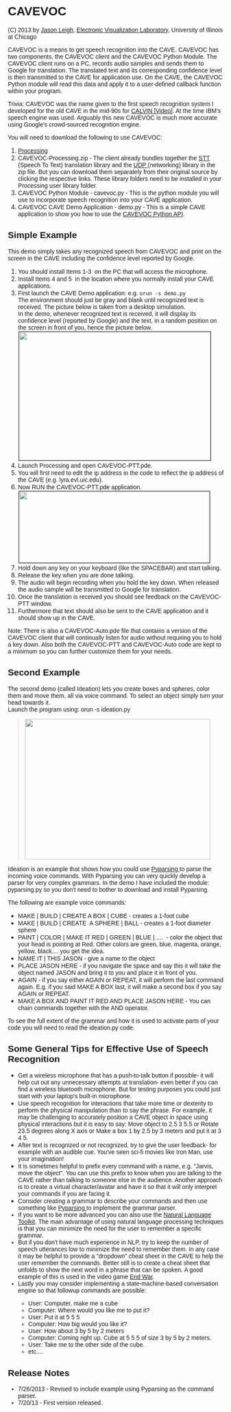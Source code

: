 <h1><font face="Helvetica, Arial, sans-serif">CAVEVOC</font></h1>
<font face="Helvetica, Arial, sans-serif"> (C) 2013 by <a
    href="http://jasonleigh.me">Jason Leigh</a>, <a
    href="http://www.evl.uic.edu">Electronic Visualization
    Laboratory</a>, University of Illinois at Chicago<br>
</font>
<p><font face="Helvetica, Arial, sans-serif">CAVEVOC is a means to
    get speech recognition into the CAVE. CAVEVOC has two
    components, the CAVEVOC client and the CAVEVOC Python Module.
    The CAVEVOC client runs on a PC, records audio samples and sends
    them to Google for translation. The translated text and its
    corresponding confidence level is then transmitted to the CAVE
    for application use. On the CAVE, the CAVEVOC Python module will
    read this data and apply it to a user-defined callback function
    within your program.<br>
  </font></p>
<p><font face="Helvetica, Arial, sans-serif">Trivia: CAVEVOC was the
    name given to the first speech recognition system I developed
    for the old CAVE in the mid-90s for <a
      href="http://dl.acm.org/citation.cfm?id=618360">CALVIN </a><a
      href="http://youtu.be/ZYY8JdFgCAc">[Video]</a>. At the time
    IBM's speech engine was used. Arguably this new CAVEVOC is much
    more accurate using Google's crowd-sourced recognition engine.<br>
  </font></p>
<p><font face="Helvetica, Arial, sans-serif">You will need to
    download the following to use CAVEVOC:<br>
  </font></p>
<ol>
  <li><font face="Helvetica, Arial, sans-serif"><a
        href="http://processing.org">Processing<br>
      </a></font></li>
  <li><font face="Helvetica, Arial, sans-serif">
        CAVEVOC-Processing.zip - The client already bundles together the <a
        href="http://stt.getflourish.com/">STT </a>(Speech To Text)
      translation library and the <a
        href="http://ubaa.net/shared/processing/udp/">UDP </a>(networking)
      library in the zip file. But you can download them separately
      from their original source by clicking the respective links.
      These library folders need to be installed in your Processing
      user library folder.<br>
    </font></li>
  <li><font face="Helvetica, Arial, sans-serif">CAVEVOC Python
      Module - cavevoc.py - This is the python module you will use
      to incorporate speech recognition into your CAVE application.<br>
    </font></li>
  <li><font face="Helvetica, Arial, sans-serif">CAVEVOC CAVE Demo
      Application - demo.py - This is a simple CAVE application to
      show you how to use the <a href="http://uic-evl.github.io/omegalib/cavevoc/html/namespacecavevoc.html">CAVEVOC
        Python API</a>.<br>
    </font></li>
</ol>
    <h2><font face="Helvetica, Arial, sans-serif">Simple Example</font></h2>
    <p><font face="Helvetica, Arial, sans-serif">This demo simply takes
        any recognized speech from CAVEVOC and print on the screen in
        the CAVE including the confidence level reported by Google.</font><br>
    </p>
<ol>
  <li><font face="Helvetica, Arial, sans-serif">You should install
      Items 1-3&nbsp; on the PC that will access the microphone.</font></li>
  <li><font face="Helvetica, Arial, sans-serif">Install Items 4 and
      5&nbsp; in the location where you normally install your CAVE
      applications.</font></li>
  <li><font face="Helvetica, Arial, sans-serif">First launch the
      CAVE Demo application: e.g. <code>orun -s demo.py</code><br>
      The environment should just be gray and blank until recognized
      text is received. The picture below is taken from a desktop
      simulation.<br>
      In the demo, whenever recognized text is received, it will
      display its confidence level (reported by Google) and the
      text, in a random position on the screen in front of you,
      hence the picture below.<br>
      <img alt="" src="http://uic-evl.github.io/omegalib/cavevoc/cavevoc-cave.png" border="1" height="299"
        hspace="1" vspace="1" width="447"><br>
    </font></li>
  <li><font face="Helvetica, Arial, sans-serif">Launch Processing
      and open CAVEVOC-PTT.pde.</font></li>
  <li><font face="Helvetica, Arial, sans-serif">You will first need
      to edit the ip address in the code to reflect the ip address
      of the CAVE (e.g. lyra.evl.uic.edu).</font></li>
  <li><font face="Helvetica, Arial, sans-serif">Now RUN the
      CAVEVOC-PTT.pde application.<br>
      <img alt="" src="http://uic-evl.github.io/omegalib/cavevoc/cavevoc-processing.png" border="1"
        height="166" hspace="1" vspace="1" width="445"><br>
    </font></li>
  <li><font face="Helvetica, Arial, sans-serif">Hold down any key on
      your keyboard (like the SPACEBAR) and start talking.</font></li>
  <li><font face="Helvetica, Arial, sans-serif">Release the key when
      you are done talking.</font></li>
  <li><font face="Helvetica, Arial, sans-serif">The audio will begin
      recording when you hold the key down. When released the audio
      sample will be transmitted to Google for translation.</font></li>
  <li><font face="Helvetica, Arial, sans-serif">Once the translation
      is received you should see feedback on the CAVEVOC-PTT window.</font></li>
  <li><font face="Helvetica, Arial, sans-serif">Furthermore that
      text should also be sent to the CAVE application and it should
      show up in the CAVE.</font></li>
</ol>
<p><font face="Helvetica, Arial, sans-serif">Note: There is also a
    CAVEVOC-Auto.pde file that contains a version of the CAVEVOC
    client that will continually listen for audio without requiring
    you to hold a key down. Also both the CAVEVOC-PTT and
    CAVEVOC-Auto code are kept to a minimum so you can further
    customize them for your needs.<br>
  </font></p>
    <h2><font face="Helvetica, Arial, sans-serif">Second Example<br>
      </font></h2>
    <p><font face="Helvetica, Arial, sans-serif"><font face="Helvetica,
          Arial, sans-serif">The second demo (called Ideation) lets you
          create boxes and spheres, color them and move them, all via
          voice command. To select an object simply turn your head
          towards it.<br>
        </font>Launch the program using: orun -s ideation.py<br>
      </font></p>
    <blockquote><img alt="" src="http://uic-evl.github.io/omegalib/cavevoc/ideation.png" height="327" width="432"></blockquote>
    <p><font face="Helvetica, Arial, sans-serif">Ideation is an example
        that shows how you could use <a
          href="http://pyparsing.wikispaces.com/">Pyparsing </a>to
        parse the incoming voice commands. With Pyparsing you can very
        quickly develop a parser for very complex grammars. In the demo
        I have included the module: pyparsing.py so you don't need to
        bother to download and install Pyparsing.</font></p>
    <p><font face="Helvetica, Arial, sans-serif">The following are
        example voice commands:<br>
      </font></p>
    <ul>
      <li><font face="Helvetica, Arial, sans-serif">MAKE | BUILD |
          CREATE A BOX | CUBE - creates a 1-foot cube</font></li>
      <li><font face="Helvetica, Arial, sans-serif">MAKE | BUILD |
          CREATE&nbsp; A SPHERE | BALL - creates a 1-foot diameter
          sphere</font></li>
      <li><font face="Helvetica, Arial, sans-serif">PAINT | COLOR | MAKE
          IT RED | GREEN | BLUE | ....&nbsp; - color the object that
          your head is pointing at Red. Other colors are green, blue,
          magenta, orange, yellow, black.... you get the idea.</font></li>
      <li><font face="Helvetica, Arial, sans-serif">NAME IT | THIS JASON
          - give a name to the object</font></li>
      <li><font face="Helvetica, Arial, sans-serif">PLACE JASON HERE -
          if you navigate the space and say this it will take the object
          named JASON and bring it to you and place it in front of you.</font></li>
      <li><font face="Helvetica, Arial, sans-serif">AGAIN - if you say
          either AGAIN or REPEAT, it will perform the last command
          again. E.g. if you said MAKE A BOX last, it will make a second
          box if you say AGAIN or REPEAT.</font></li>
      <li><font face="Helvetica, Arial, sans-serif">MAKE A BOX AND PAINT
          IT RED AND PLACE JASON HERE - You can chain commands together
          with the AND operator.</font></li>
    </ul>
    <p><font face="Helvetica, Arial, sans-serif">To see the full extent
        of the grammar and how it is used to activate parts of your code
        you will need to read the ideation.py code.<br>
      </font></p>
<h2><font face="Helvetica, Arial, sans-serif">Some General Tips for
    Effective Use of Speech Recognition<br>
  </font></h2>
<ul>
  <li><font face="Helvetica, Arial, sans-serif">Get a wireless
      microphone that has a push-to-talk button if possible- it will
      help cut out any unnecessary attempts at translation- even
      better if you can find a wireless bluetooth microphone. But
      for testing purposes you could just start with your laptop's
      built-in microphone.</font></li>
  <li><font face="Helvetica, Arial, sans-serif">Use speech
      recognition for interactions that take more time or dexterity
      to perform the physical manipulation than to say the phrase.
      For example, it may be challenging to accurately position a
      CAVE object in space using physical interactions but it is
      easy to say: Move object to 2.5 3 5.5 or Rotate 23.5 degrees
      along X axis or Make a box 1 by 2.5 by 3 meters and put it at
      3 4 5.<br>
    </font></li>
  <li><font face="Helvetica, Arial, sans-serif">After text is
      recognized or not recognized, try to give the user feedback-
      for example with an audible cue. You've seen sci-fi movies
      like Iron Man, use your imagination!</font></li>
  <li><font face="Helvetica, Arial, sans-serif">It is sometimes
      helpful to prefix every command with a name, e.g. "Jarvis,
      move the object". You can use this prefix to know when you are
      talking to the CAVE rather than talking to someone else in the
      audience. Another approach is to create a virtual
      character/avatar and have it so that it will only interpret
      your commands if you are facing it.<br>
      <li><font face="Helvetica, Arial, sans-serif">Consider creating a
          grammar to describe your commands and then use something like
          <a href="http://pyparsing.wikispaces.com/">Pyparsing </a>to
          implement the grammar parser. <br>
        </font></li>
      <li><font face="Helvetica, Arial, sans-serif">If you want to be
          more advanced you can also use the <a href="http://nltk.org/">Natural Language Toolkit</a>. 
          The main advantage of using natural language processing techniques is that 
          you can minimize the need for the user to remember a specific grammar. <br>
        </font></li>
      <li><font face="Helvetica, Arial, sans-serif">But if you don't
          have much experience in NLP, try to keep the number of speech
          utterances low to minimize the need to remember them. In any
          case it may be helpful to provide a "dropdown" cheat sheet in
          the CAVE to help the user remember the commands. Better still
          is to create a cheat sheet that unfolds to show the next word
          in a phrase that can be spoken. A good example of this is used
          in the video game <a
            href="http://www.youtube.com/watch?v=WB7yDq1xgxM">End War</a>.<br>
    </font></li>
  <li><font face="Helvetica, Arial, sans-serif">Lastly you may
      consider implementing a state-machine-based conversation
      engine so that followup commands are possible:</font></li>
  <ul>
    <li><font face="Helvetica, Arial, sans-serif">User: Computer,
        make me a cube</font></li>
    <li><font face="Helvetica, Arial, sans-serif">Computer: Where
        would you like me to put it?</font></li>
    <li><font face="Helvetica, Arial, sans-serif">User: Put it at 5
        5 5</font></li>
    <li><font face="Helvetica, Arial, sans-serif">Computer: How big
        would you like it?</font></li>
    <li><font face="Helvetica, Arial, sans-serif">User: How about 3
        by 5 by 2 meters</font></li>
    <li><font face="Helvetica, Arial, sans-serif">Computer: Coming
        right up. Cube at 5 5 5 of size 3 by 5 by 2 meters.</font></li>
    <li><font face="Helvetica, Arial, sans-serif">User: Take me to
        the other side of the cube.</font></li>
    <li><font face="Helvetica, Arial, sans-serif">etc....<br>
      </font></li>
  </ul>
</ul>
<h2><font face="Helvetica, Arial, sans-serif">Release Notes</font></h2>
<ul>
      <li><font face="Helvetica, Arial, sans-serif">7/26/2013 - Revised
          to include example using Pyparsing as the command parser.</font></li>
  <li><font face="Helvetica, Arial, sans-serif">7/20/13 - First
      version released.</font></li>
</ul>
<p><br>
</p>
